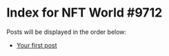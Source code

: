# Index for NFT World #9712
Posts will be displayed in the order below:

- [Your first post](./001-first.md)

